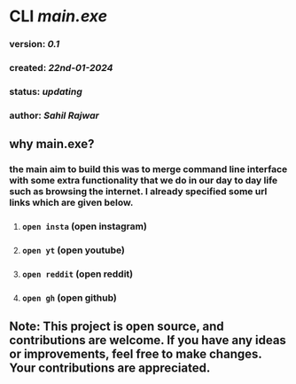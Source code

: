 # CLI ***main.exe***
### version: ***0.1***
### created: ***22nd-01-2024***
### status: ***updating***
### author: ***Sahil Rajwar***

## why main.exe?

### the main aim to build this was to merge command line interface with some extra functionality that we do in our day to day life such as browsing the internet. I already specified some url links which are given below.

1. ### `open insta` (open instagram)
2. ### `open yt` (open youtube)
3. ### `open reddit` (open reddit)
4. ### `open gh` (open github)

## Note: This project is open source, and contributions are welcome. If you have any ideas or improvements, feel free to make changes. Your contributions are appreciated.